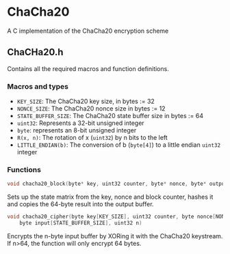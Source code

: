 # ChaCha20
A C implementation of the ChaCha20 encryption scheme

## ChaCHa20.h

Contains all the required macros and function definitions.

### Macros and types

- `KEY_SIZE`: The ChaCha20 key size, in bytes := 32
- `NONCE_SIZE`: The ChaCha20 nonce size in bytes := 12
- `STATE_BUFFER_SIZE`: The ChaCha20 state buffer size in bytes := 64
- `uint32`: Represents a 32-bit unsigned integer
- `byte`: represents an 8-bit unsigned integer
- `R(x, n)`: The rotation of x (`uint32`) by n bits to the left
- `LITTLE_ENDIAN(b)`: The conversion of b (`byte[4]`) to a little endian `uint32` integer

### Functions

```C
void chacha20_block(byte* key, uint32 counter, byte* nonce, byte* output)
```
Sets up the state matrix from the key, nonce and block counter, hashes it and copies the 64-byte result into the output buffer.

```C
void chacha20_cipher(byte key[KEY_SIZE], uint32 counter, byte nonce[NONCE_SIZE], 
    byte input[STATE_BUFFER_SIZE], uint32 n)
```
Encrypts the n-byte input buffer by XORing it with the ChaCha20 keystream. If n>64, the function will only encrypt 64 bytes.